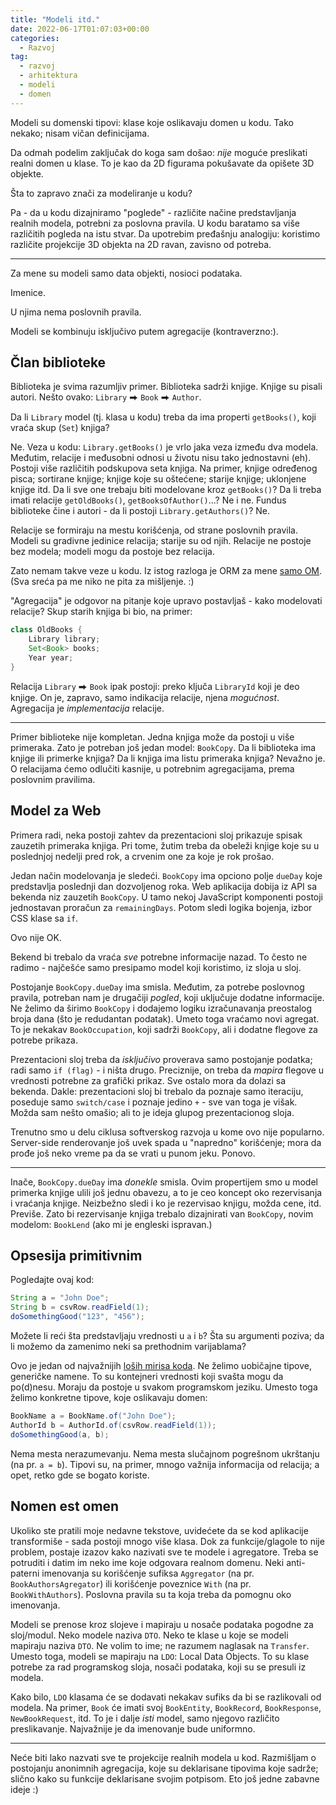 ```yaml
---
title: "Modeli itd."
date: 2022-06-17T01:07:03+00:00
categories:
  - Razvoj
tag:
  - razvoj
  - arhitektura
  - modeli
  - domen
---
```


Modeli su domenski tipovi: klase koje oslikavaju domen u kodu. Tako nekako; nisam vičan definicijama.

<!--more-->

Da odmah podelim zaključak do koga sam došao: _nije_ moguće preslikati realni domen u klase. To je kao da 2D figurama pokušavate da opišete 3D objekte.

Šta to zapravo znači za modeliranje u kodu?

Pa - da u kodu dizajniramo "poglede" - različite načine predstavljanja realnih modela, potrebni za poslovna pravila. U kodu baratamo sa više različitih pogleda na istu stvar. Da upotrebim pređašnju analogiju: koristimo različite projekcije 3D objekta na 2D ravan, zavisno od potreba.

---

Za mene su modeli samo data objekti, nosioci podataka.

Imenice.

U njima nema poslovnih pravila.

Modeli se kombinuju isključivo putem agregacije (kontraverzno:).

## Član biblioteke

Biblioteka je svima razumljiv primer. Biblioteka sadrži knjige. Knjige su pisali autori. Nešto ovako: `Library` ⮕ `Book` ⮕ `Author`.

Da li `Library` model (tj. klasa u kodu) treba da ima properti `getBooks()`, koji vraća skup (`Set`) knjiga?

Ne. Veza u kodu: `Library.getBooks()` je vrlo jaka veza između dva modela. Međutim, relacije i međusobni odnosi u životu nisu tako jednostavni (eh). Postoji više različitih podskupova seta knjiga. Na primer, knjige određenog pisca; sortirane knjige; knjige koje su oštećene; starije knjige; uklonjene knjige itd. Da li sve one trebaju biti modelovane kroz `getBooks()`? Da li treba imati relacije `getOldBooks()`, `getBooksOfAuthor()`...? Ne i ne. Fundus biblioteke čine i autori - da li postoji `Library.getAuthors()`? Ne.

Relacije se formiraju na mestu korišćenja, od strane poslovnih pravila. Modeli su gradivne jedinice relacija; starije su od njih. Relacije ne postoje bez modela; modeli mogu da postoje bez relacija.

Zato nemam takve veze u kodu. Iz istog razloga je ORM za mene [samo OM](https://oblac.rs/bas-bas-ne-volim-orm/). (Sva sreća pa me niko ne pita za mišljenje. :)

"Agregacija" je odgovor na pitanje koje upravo postavljaš - kako modelovati relacije? Skup starih knjiga bi bio, na primer:

```java
class OldBooks {
    Library library;
    Set<Book> books;
    Year year;
}
```

Relacija `Library` ⮕ `Book` ipak postoji: preko ključa `LibraryId` koji je deo knjige. On je, zapravo, samo indikacija relacije, njena _mogućnost_. Agregacija je _implementacija_ relacije.

---- 

Primer biblioteke nije kompletan. Jedna knjiga može da postoji u više primeraka. Zato je potreban još jedan model: `BookCopy`. Da li biblioteka ima knjige ili primerke knjiga? Da li knjiga ima listu primeraka knjiga? Nevažno je. O relacijama ćemo odlučiti kasnije, u potrebnim agregacijama, prema poslovnim pravilima.

## Model za Web

Primera radi, neka postoji zahtev da prezentacioni sloj prikazuje spisak zauzetih primeraka knjiga. Pri tome, žutim treba da obeleži knjige koje su u poslednjoj nedelji pred rok, a crvenim one za koje je rok prošao.

Jedan način modelovanja je sledeći. `BookCopy` ima opciono polje `dueDay` koje predstavlja poslednji dan dozvoljenog roka. Web aplikacija dobija iz API sa bekenda niz zauzetih `BookCopy`. U tamo nekoj JavaScript komponenti postoji jednostavan proračun za `remainingDays`. Potom sledi logika bojenja, izbor CSS klase sa `if`.

Ovo nije OK.

Bekend bi trebalo da vraća _sve_ potrebne informacije nazad. To često ne radimo - najčešće samo presipamo model koji koristimo, iz sloja u sloj.

Postojanje `BookCopy.dueDay` ima smisla. Međutim, za potrebe poslovnog pravila, potreban nam je drugačiji _pogled_, koji uključuje dodatne informacije. Ne želimo da širimo `BookCopy` i dodajemo logiku izračunavanja preostalog broja dana (što je redudantan podatak). Umeto toga vraćamo novi agregat. To je nekakav `BookOccupation`, koji sadrži `BookCopy`, ali i dodatne flegove za potrebe prikaza.

Prezentacioni sloj treba da _isključivo_ proverava samo postojanje podatka; radi samo `if (flag)` - i ništa drugo. Preciznije, on treba da _mapira_ flegove u vrednosti potrebne za grafički prikaz. Sve ostalo mora da dolazi sa bekenda. Dakle: prezentacioni sloj bi trebalo da poznaje samo iteraciju, poseduje samo `switch/case` i poznaje jedino `+` - sve van toga je višak. Možda sam nešto omašio; ali to je ideja glupog prezentacionog sloja.

Trenutno smo u delu ciklusa softverskog razvoja u kome ovo nije popularno. Server-side renderovanje još uvek spada u "napredno" korišćenje; mora da prođe još neko vreme pa da se vrati u punom jeku. Ponovo.

---

Inače, `BookCopy.dueDay` ima _donekle_ smisla. Ovim propertijem smo u model primerka knjige ulili još jednu obavezu, a to je ceo koncept oko rezervisanja i vraćanja knjige. Neizbežno sledi i ko je rezervisao knjigu, možda cene, itd. Previše. Zato bi rezervisanje knjiga trebalo dizajnirati van `BookCopy`, novim modelom: `BookLend` (ako mi je engleski ispravan.)

## Opsesija primitivnim

Pogledajte ovaj kod:

```java
String a = "John Doe";
String b = csvRow.readField(1);
doSomethingGood("123", "456");
```

Možete li reći šta predstavljaju vrednosti u `a` i `b`? Šta su argumenti poziva; da li možemo da zamenimo neki sa prethodnim varijablama?

Ovo je jedan od najvažnijih [loših mirisa koda](https://oblac.rs/opsednutost-primitivnim/). Ne želimo uobičajne tipove, generičke namene. To su kontejneri vrednosti koji svašta mogu da po(d)nesu. Moraju da postoje u svakom programskom jeziku. Umesto toga želimo konkretne tipove, koje oslikavaju domen:

```java
BookName a = BookName.of("John Doe");
AuthorId b = AuthorId.of(csvRow.readField(1));
doSomethingGood(a, b);
```

Nema mesta nerazumevanju. Nema mesta slučajnom pogrešnom ukrštanju (na pr. `a = b`). Tipovi su, na primer, mnogo važnija informacija od relacija; a opet, retko gde se bogato koriste.

## Nomen est omen

Ukoliko ste pratili moje nedavne tekstove, uvidećete da se kod aplikacije transformiše - sada postoji mnogo više klasa. Dok za funkcije/glagole to nije problem, postaje izazov kako nazivati sve te modele i agregatore. Treba se potruditi i datim im neko ime koje odgovara realnom domenu. Neki anti-paterni imenovanja su korišćenje sufiksa `Aggregator` (na pr. `BookAuthorsAgregator`) ili korišćenje poveznice `With` (na pr. `BookWithAuthors`). Poslovna pravila su ta koja treba da pomognu oko imenovanja.

Modeli se prenose kroz slojeve i mapiraju u nosače podataka pogodne za sloj/modul. Neko modele naziva `DTO`. Neko te klase u koje se modeli mapiraju naziva `DTO`. Ne volim to ime; ne razumem naglasak na `Transfer`. Umesto toga, modeli se mapiraju na `LDO`: Local Data Objects. To su klase potrebe za rad programskog sloja, nosači podataka, koji su se presuli iz modela.

Kako bilo, `LDO` klasama će se dodavati nekakav sufiks da bi se razlikovali od modela. Na primer, `Book` će imati svoj `BookEntity`, `BookRecord`, `BookResponse`, `NewBookRequest`, itd. To je i dalje _isti_ model, samo njegovo različito preslikavanje. Najvažnije je da imenovanje bude uniformno.

---- 

Neće biti lako nazvati sve te projekcije realnih modela u kod. Razmišljam o postojanju anonimnih agregacija, koje su deklarisane tipovima koje sadrže; slično kako su funkcije deklarisane svojim potpisom. Eto još jedne zabavne ideje :)
